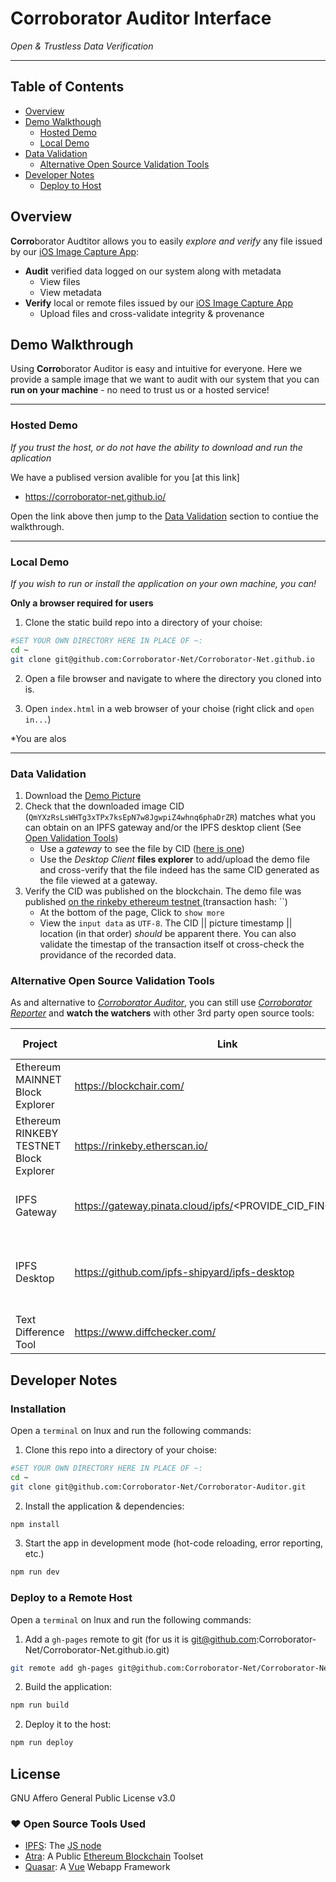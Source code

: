 # Corroborator Auditor Interface
_Open &amp; Trustless Data Verification_

---

## Table of Contents

- [Overview](#overview)
- [Demo Walkthough](#demo-walkthough)
  - [Hosted Demo](#hosted-demo)
  - [Local Demo](#local-demo)
- [Data Validation](#data-validation)
  - [Alternative Open Source Validation Tools](#alternative-open-source-validation-tools)
- [Developer Notes](#develper-notes)
  - [Deploy to Host](#deploy-to-host)




## Overview

**Corro**borator Audtitor allows you to easily *explore and verify* any file issued by our [iOS Image Capture App](https://github.com/Corroborator-Net/Corroborator-iOS):

- **Audit** verified data logged on our system along with metadata
  - View files
  - View metadata
- **Verify** local or remote files issued by our [iOS Image Capture App](https://github.com/Corroborator-Net/Corroborator-iOS)
  - Upload files and cross-validate integrity & provenance

## Demo Walkthrough

Using **Corro**borator Auditor is easy and intuitive for everyone. Here we provide a sample image that we want to audit with our system that you can **run on your machine** - no need to trust us or a hosted service!

---

### Hosted Demo

*If you trust the host, or do not have the ability to download and run the aplication*

We have a publised version avalible for you [at this link]
- https://corroborator-net.github.io/

Open the link above then jump to the [Data Validation](#data-validation) section to contiue the walkthrough.

---

### Local Demo

*If you wish to run or install the application on your own machine, you can!*

**Only a browser required for users**

1. Clone the static build repo into a directory of your choise:
```bash
#SET YOUR OWN DIRECTORY HERE IN PLACE OF ~:
cd ~
git clone git@github.com:Corroborator-Net/Corroborator-Net.github.io
```

2. Open a file browser and navigate to where the directory you cloned into is.

3. Open `index.html` in a web browser of your choise (right click and `open in...`) 

*You are alos 

---

### Data Validation

1. Download the [Demo Picture](/src/statics/QmYXzRsLsWHTg3xTPx7ksEpN7w8JgwpiZ4whnq6phaDrZR.jpeg)
2. Check that the downloaded image CID (`QmYXzRsLsWHTg3xTPx7ksEpN7w8JgwpiZ4whnq6phaDrZR`) matches what you can obtain on an IPFS gateway and/or the IPFS desktop client (See [Open Validation Tools](#open-validation-tools))
    - Use a *gateway* to see the file by CID ([here is one](https://gateway.pinata.cloud/ipfs/QmYXzRsLsWHTg3xTPx7ksEpN7w8JgwpiZ4whnq6phaDrZR))
    - Use the *Desktop Client* **files explorer** to add/upload the demo file and cross-verify that the file indeed has the same CID generated as the file viewed at a gateway.
3. Verify the CID was published on the blockchain. The demo file was published [on the rinkeby ethereum testnet ](https://rinkeby.etherscan.io/tx/) (transaction hash: ``)
    - At the bottom of the page, Click to `show more`
    - View the `input data` as `UTF-8`. The CID || picture timestamp || location (in that order)  _should_ be apparent there. You can also validate the timestap of the transaction itself ot cross-check the providance of the recorded data.

### Alternative Open Source Validation Tools

As and alternative to _[Corroborator Auditor](https://github.com/Corroborator-Net/Corroborator-Auditor)_, you can still use _[Corroborator Reporter](https://github.com/Corroborator-Net/Corroborator-Reporter)_ and **watch the watchers** with other 3rd party open source tools:

| Project | Link | What it Does |
|----------|---------|--------------|
| Ethereum MAINNET Block Explorer | https://blockchair.com/ | Figerprint & Data Provenance (Production)|
| Ethereum RINKEBY TESTNET Block Explorer | https://rinkeby.etherscan.io/ | Figerprint & Data Provenance (Testing)|
| IPFS Gateway | https://gateway.pinata.cloud/ipfs/<PROVIDE_CID_FINGERPRINT> | Fingerprint & Data Validation (online)|
| IPFS Desktop | https://github.com/ipfs-shipyard/ipfs-desktop | Fingerprint & Data cross-validation Client (download)|
| Text Difference Tool | https://www.diffchecker.com/ | Crosscheck CIDs and Hashes|

## Developer Notes

### Installation

Open a `terminal` on lnux and run the following commands:

1. Clone this repo into a directory of your choise:
```bash
#SET YOUR OWN DIRECTORY HERE IN PLACE OF ~:
cd ~
git clone git@github.com:Corroborator-Net/Corroborator-Auditor.git
```

2. Install the application & dependencies:
```bash
npm install
```

3. Start the app in development mode (hot-code reloading, error reporting, etc.)
```bash
npm run dev
```

### Deploy to a Remote Host

Open a `terminal` on lnux and run the following commands:

1. Add a `gh-pages` remote to git (for us it is git@github.com:Corroborator-Net/Corroborator-Net.github.io.git)
```bash
git remote add gh-pages git@github.com:Corroborator-Net/Corroborator-Net.github.io.git
```

2. Build the application:
```bash
npm run build
```

2. Deploy it to the host:
```bash
npm run deploy
```

## License

GNU Affero General Public License v3.0

### :heart: Open Source Tools Used 
- [IPFS](https://ipfs.io/): The [JS node](https://js.ipfs.io/)
- [Atra](https://atra.io/): A Public [Ethereum Blockchain](https://ethereum.org/) Toolset
- [Quasar](https://quasar.dev): A [Vue](https://vuejs.org/) Webapp Framework



